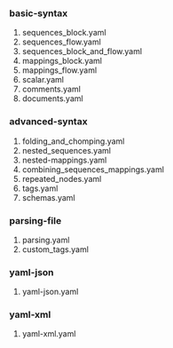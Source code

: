 ### basic-syntax
1. sequences_block.yaml
2. sequences_flow.yaml
3. sequences_block_and_flow.yaml
4. mappings_block.yaml
5. mappings_flow.yaml
6. scalar.yaml
7. comments.yaml
8. documents.yaml

### advanced-syntax
1. folding_and_chomping.yaml
2. nested_sequences.yaml
3. nested-mappings.yaml
4. combining_sequences_mappings.yaml
5. repeated_nodes.yaml
6. tags.yaml
7. schemas.yaml

### parsing-file
1. parsing.yaml
2. custom_tags.yaml

### yaml-json
1. yaml-json.yaml

### yaml-xml
1. yaml-xml.yaml
